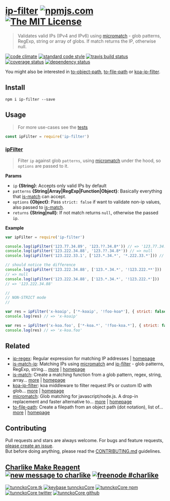 # [ip-filter][author-www-url] [![npmjs.com][npmjs-img]][npmjs-url] [![The MIT License][license-img]][license-url] 

> Validates valid IPs (IPv4 and IPv6) using [micromatch][] - glob patterns, RegExp, string or array of globs. If match returns the IP, otherwise null.

[![code climate][codeclimate-img]][codeclimate-url] [![standard code style][standard-img]][standard-url] [![travis build status][travis-img]][travis-url] [![coverage status][coveralls-img]][coveralls-url] [![dependency status][david-img]][david-url]

You might also be interested in [to-object-path][], [to-file-path][] or [koa-ip-filter][].

## Install
```
npm i ip-filter --save
```

## Usage
> For more use-cases see the [tests](./test.js)

```js
const ipFilter = require('ip-filter')
```

### [ipFilter](index.js#L53)
> Filter `ip` against glob `patterns`, using [micromatch][] under the hood, so `options` are passed to it.

**Params**

* `ip` **{String}**: Accepts only valid IPs by default    
* `patterns` **{String|Array|RegExp|Function|Object}**: Basically everything that [is-match][] can accept.    
* `options` **{Object}**: Pass `strict: false` if want to validate non-ip values, also passed to [is-match][].    
* `returns` **{String|null}**: If not match returns `null`, otherwise the passed `ip`.  

**Example**

```js
var ipFilter = require('ip-filter')

console.log(ipFilter('123.77.34.89', '123.??.34.8*')) // => '123.77.34.89'
console.log(ipFilter('123.222.34.88', '123.??.34.8*')) // => null
console.log(ipFilter('123.222.33.1', ['123.*.34.*', '*.222.33.*'])) // => '123.222.33.1'

// should notice the difference
console.log(ipFilter('123.222.34.88', ['123.*.34.*', '!123.222.**']))
// => null
console.log(ipFilter('123.222.34.88', ['123.*.34.*', '!123.222.*']))
// => '123.222.34.88'

//
// NON-STRICT mode
//

var res = ipFilter('x-koaip', ['*-koaip', '!foo-koa*'], { strict: false })
console.log(res) // => 'x-koaip'

var res = ipFilter('x-koa.foo', ['*-koa.*', '!foo-koa.*'], { strict: false })
console.log(res) // => 'x-koa.foo'
```

## Related
- [ip-regex](https://www.npmjs.com/package/ip-regex): Regular expression for matching IP addresses | [homepage](https://github.com/sindresorhus/ip-regex "Regular expression for matching IP addresses")
- [is-match-ip](https://www.npmjs.com/package/is-match-ip): Matching IPs using [micromatch][] and [ip-filter][] - glob patterns, RegExp, string… [more](https://github.com/tunnckocore/is-match-ip#readme) | [homepage](https://github.com/tunnckocore/is-match-ip#readme "Matching IPs using [micromatch][] and [ip-filter][] - glob patterns, RegExp, string or array of globs. Returns matcher function.")
- [is-match](https://www.npmjs.com/package/is-match): Create a matching function from a glob pattern, regex, string, array… [more](https://github.com/jonschlinkert/is-match) | [homepage](https://github.com/jonschlinkert/is-match "Create a matching function from a glob pattern, regex, string, array, object or function.")
- [koa-ip-filter](https://www.npmjs.com/package/koa-ip-filter): koa middleware to filter request IPs or custom ID with glob… [more](https://github.com/tunnckocore/koa-ip-filter#readme) | [homepage](https://github.com/tunnckocore/koa-ip-filter#readme "koa middleware to filter request IPs or custom ID with glob patterns, array, string, regexp or matcher function. Support custom `403 Forbidden` message and custom ID.")
- [micromatch](https://www.npmjs.com/package/micromatch): Glob matching for javascript/node.js. A drop-in replacement and faster alternative to… [more](https://github.com/jonschlinkert/micromatch) | [homepage](https://github.com/jonschlinkert/micromatch "Glob matching for javascript/node.js. A drop-in replacement and faster alternative to minimatch and multimatch.")
- [to-file-path](https://www.npmjs.com/package/to-file-path): Create a filepath from an object path (dot notation), list of… [more](https://github.com/tunnckocore/to-file-path#readme) | [homepage](https://github.com/tunnckocore/to-file-path#readme "Create a filepath from an object path (dot notation), list of arguments, array, number or Arguments object.")

## Contributing
Pull requests and stars are always welcome. For bugs and feature requests, [please create an issue](https://github.com/tunnckoCore/ip-filter/issues/new).  
But before doing anything, please read the [CONTRIBUTING.md](./CONTRIBUTING.md) guidelines.

## [Charlike Make Reagent](http://j.mp/1stW47C) [![new message to charlike][new-message-img]][new-message-url] [![freenode #charlike][freenode-img]][freenode-url]

[![tunnckoCore.tk][author-www-img]][author-www-url] [![keybase tunnckoCore][keybase-img]][keybase-url] [![tunnckoCore npm][author-npm-img]][author-npm-url] [![tunnckoCore twitter][author-twitter-img]][author-twitter-url] [![tunnckoCore github][author-github-img]][author-github-url]

[ip-filter]: https://github.com/tunnckocore/ip-filter
[is-match]: https://github.com/jonschlinkert/is-match
[koa-ip-filter]: https://github.com/tunnckocore/koa-ip-filter
[micromatch]: https://github.com/jonschlinkert/micromatch
[to-file-path]: https://github.com/tunnckocore/to-file-path
[to-object-path]: https://github.com/jonschlinkert/to-object-path

[npmjs-url]: https://www.npmjs.com/package/ip-filter
[npmjs-img]: https://img.shields.io/npm/v/ip-filter.svg?label=ip-filter

[license-url]: https://github.com/tunnckoCore/ip-filter/blob/master/LICENSE
[license-img]: https://img.shields.io/badge/license-MIT-blue.svg

[codeclimate-url]: https://codeclimate.com/github/tunnckoCore/ip-filter
[codeclimate-img]: https://img.shields.io/codeclimate/github/tunnckoCore/ip-filter.svg

[travis-url]: https://travis-ci.org/tunnckoCore/ip-filter
[travis-img]: https://img.shields.io/travis/tunnckoCore/ip-filter/master.svg

[coveralls-url]: https://coveralls.io/r/tunnckoCore/ip-filter
[coveralls-img]: https://img.shields.io/coveralls/tunnckoCore/ip-filter.svg

[david-url]: https://david-dm.org/tunnckoCore/ip-filter
[david-img]: https://img.shields.io/david/tunnckoCore/ip-filter.svg

[standard-url]: https://github.com/feross/standard
[standard-img]: https://img.shields.io/badge/code%20style-standard-brightgreen.svg

[author-www-url]: http://www.tunnckocore.tk
[author-www-img]: https://img.shields.io/badge/www-tunnckocore.tk-fe7d37.svg

[keybase-url]: https://keybase.io/tunnckocore
[keybase-img]: https://img.shields.io/badge/keybase-tunnckocore-8a7967.svg

[author-npm-url]: https://www.npmjs.com/~tunnckocore
[author-npm-img]: https://img.shields.io/badge/npm-~tunnckocore-cb3837.svg

[author-twitter-url]: https://twitter.com/tunnckoCore
[author-twitter-img]: https://img.shields.io/badge/twitter-@tunnckoCore-55acee.svg

[author-github-url]: https://github.com/tunnckoCore
[author-github-img]: https://img.shields.io/badge/github-@tunnckoCore-4183c4.svg

[freenode-url]: http://webchat.freenode.net/?channels=charlike
[freenode-img]: https://img.shields.io/badge/freenode-%23charlike-5654a4.svg

[new-message-url]: https://github.com/tunnckoCore/ama
[new-message-img]: https://img.shields.io/badge/ask%20me-anything-green.svg

